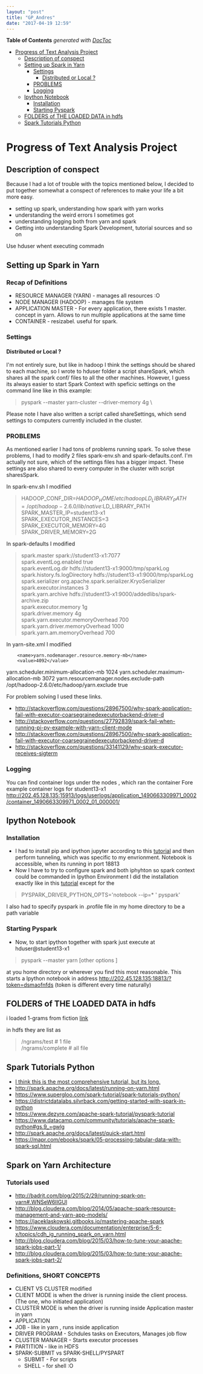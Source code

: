 ```yaml
---
layout: "post"
title: "GP_Andres"
date: "2017-04-19 12:59"
---
```


**Table of Contents**  *generated with [DocToc](http://doctoc.herokuapp.com/)*

- [Progress of Text Analysis Project](#)
	- [Description of conspect](#)
	- [Setting up Spark in Yarn](#)
		- [Settings](#)
			- [Distributed or Local ?](#)
		- [PROBLEMS](#)
		- [Logging](#)
	- [Ipython Notebook](#)
		- [Installation](#)
		- [Starting Pyspark](#)
	- [FOLDERS of THE LOADED DATA in hdfs](#)
	- [Spark Tutorials Python](#)

# Progress of Text Analysis Project

##  Description of conspect

Because I had a lot of trouble with the topics mentioned below, I decided to put together somewhat a conspect of references to make your life a bit more easy.
* setting up spark, understanding how spark with yarn works
* understanding the weird errors I sometimes got
* understanding logging both from yarn and spark
* Getting into understanding Spark Development, tutorial sources and so on

Use hduser whent executing commadn

## Setting up Spark in Yarn

### Recap of Definitions

* RESOURCE MANAGER (YARN) - manages all resources :O
* NODE MANAGER (HADOOP) - manages file system
* APPLICATION MASTER - For every application, there exists 1 master. concept in yarn. Allows to run multiple applications at the same time
* CONTAINER - resizabel. useful for spark.

### Settings

#### Distributed or Local ?

I'm not entirely sure, but like in hadoop I think the settings should be shared to each machine, so I wrote  to hduser folder a script shareSpark, which shares all the spark conf/ files to all the other machines. However, I guess its always easier to start Spark Context with speficic settings on the command line like in this example:

>  pyspark --master yarn-cluster --driver-memory 4g \

Please note I have also written a script called shareSettings, which send settings to computers currently included in the cluster.

### PROBLEMS

As mentioned earlier I had tons of problems running spark. To solve these problems, I had to modify 2 files
spark-env.sh and spark-defaults.conf. I'm actually not sure, which of the settings files has a bigger impact. These settings are also shared to every computer in the cluster with script sharesSpark.

In spark-env.sh I modified


>HADOOP_CONF_DIR=$HADOOP_HOME/etc/hadoop  
LD_LIBRARY_PATH=/opt/hadoop-2.6.0/lib/native:$LD_LIBRARY_PATH  
SPARK_MASTER_IP=student13-x1  
SPARK_EXECUTOR_INSTANCES=3  
SPARK_EXECUTOR_MEMORY=4G  
SPARK_DRIVER_MEMORY=2G  

In spark-defaults I modified

>spark.master                     spark://student13-x1:7077  
spark.eventLog.enabled           true  
spark.eventLog.dir               hdfs://student13-x1:9000/tmp/sparkLog  
spark.history.fs.logDirectory    hdfs://student13-x1:9000/tmp/sparkLog  
spark.serializer                 org.apache.spark.serializer.KryoSerializer  
spark.executor.instances         3  
spark.yarn.archive               hdfs://student13-x1:9000/addedlibs/spark-archive.zip  
spark.executor.memory            1g  
spark.driver.memory              4g   
spark.yarn.executor.memoryOverhead 700    
spark.yarn.driver.memoryOverhead   1000  
spark.yarn.am.memoryOverhead       700  


In yarn-site.xml I modified


><property>  
        <name>yarn.nodemanager.resource.memory-mb</name>  
        <value>4092</value>  
</property>  
<property>  
        <name>yarn.scheduler.minimum-allocation-mb</name>  
        <value>1024</value>  
</property>  
<property>  
        <name>yarn.scheduler.maximum-allocation-mb</name>  
        <value>3072</value>  
</property>  
<property>  
  <name>yarn.resourcemanager.nodes.exclude-path</name>  
  <value>/opt/hadoop-2.6.0/etc/hadoop/yarn.exclude</value>  
  <final>true</final>  
</property>  




For problem solving I used these links.

* http://stackoverflow.com/questions/28967500/why-spark-application-fail-with-executor-coarsegrainedexecutorbackend-driver-d  
* http://stackoverflow.com/questions/27792839/spark-fail-when-running-pi-py-example-with-yarn-client-mode
* http://stackoverflow.com/questions/28967500/why-spark-application-fail-with-executor-coarsegrainedexecutorbackend-driver-d
* http://stackoverflow.com/questions/33141129/why-spark-executor-receives-sigterm


### Logging

You can find container logs under  the nodes , which ran the container
Fore example container logs for student13-x1  
http://202.45.128.135:15913/logs/userlogs/application_1490663309971_0002/container_1490663309971_0002_01_000001/


## Ipython Notebook

### Installation

+ I had to install pip and ipython jupyter according to this [tutorial](https://www.digitalocean.com/community/tutorials/how-to-set-up-a-jupyter-notebook-to-run-ipython-on-ubuntu-16-04) and then perform tunneling, which was specific to my envrionment.
Notebook is accessible, when its running in port 18813
+ Now I have to try to configure spark and both iphyhton so spark context could be commanded in Ipython Environment
I did the installation exactly like in this [tutorial](http://coolinux.com/blog/2015/07/24/install-pyspark-and-integrate-ipython/
) except for the
> PYSPARK_DRIVER_PYTHON_OPTS='notebook --ip=* ' pyspark'

 I also had to specify pyspark in .profile file in my home directory to be a path variable

### Starting Pyspark

+ Now, to start ipython together with spark just execute at hduser@student13-x1
>pyspark --master yarn [other options ]          

 at you home directory or wherever you find this most reasonable. This starts a Ipython notebook in address http://202.45.128.135:18813/?token=dsmaofnfds
(token is different every time naturally)


## FOLDERS of THE LOADED DATA in hdfs

i loaded 1-grams from fiction [link](http://storage.googleapis.com/books/ngrams/books/datasetsv2.html)

in hdfs they are list as
>/ngrams/test # 1 file  
/ngrams/complete # all file

## Spark Tutorials Python

* [I think this is the most comprehensive tutorial, but its long.](https://docs.databricks.com/spark/latest/training/index.html)
* http://spark.apache.org/docs/latest/running-on-yarn.html
* https://www.supergloo.com/spark-tutorial/spark-tutorials-python/
* https://districtdatalabs.silvrback.com/getting-started-with-spark-in-python
* https://www.dezyre.com/apache-spark-tutorial/pyspark-tutorial
* https://www.datacamp.com/community/tutorials/apache-spark-python#gs.9_=gwlg
* http://spark.apache.org/docs/latest/quick-start.html
* https://mapr.com/ebooks/spark/05-processing-tabular-data-with-spark-sql.html

## Spark on Yarn Architecture

### Tutorials used

* http://badrit.com/blog/2015/2/29/running-spark-on-yarn#.WNSeW6IlGUl
* http://blog.cloudera.com/blog/2014/05/apache-spark-resource-management-and-yarn-app-models/  
* https://jaceklaskowski.gitbooks.io/mastering-apache-spark
* https://www.cloudera.com/documentation/enterprise/5-6-x/topics/cdh_ig_running_spark_on_yarn.html
* http://blog.cloudera.com/blog/2015/03/how-to-tune-your-apache-spark-jobs-part-1/
* http://blog.cloudera.com/blog/2015/03/how-to-tune-your-apache-spark-jobs-part-2/


### Definitions, SHORT CONCEPTS

* CLIENT VS CLUSTER modified
 * CLIENT MODE is when the driver is running inside the client process. (The one, who initiated application)
 * CLUSTER MODE is when the driver is running inside Application master in yarn
* APPLICATION
 * JOB - like in yarn , runs inside application
* DRIVER PROGRAM - Schdules tasks on Executors, Manages job flow
* CLUSTER MANAGER - Starts executor processes
* PARTITION - like in HDFS
* SPARK-SUBMIT vs SPARK-SHELL/PYSPART
  * SUBMIT - For scripts
  * SHELL - for shell :O

